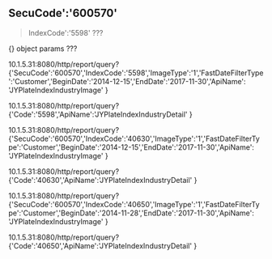 
## SecuCode':'600570'

> IndexCode':'5598' ???

{} object params ???






10.1.5.31:8080/http/report/query?{'SecuCode':'600570','IndexCode':'5598','ImageType':'1','FastDateFilterType':'Customer','BeginDate':'2014-12-15','EndDate':'2017-11-30','ApiName': 'JYPlateIndexIndustryImage' }

10.1.5.31:8080/http/report/query?{'Code':'5598','ApiName':'JYPlateIndexIndustryDetail' }

10.1.5.31:8080/http/report/query?{'SecuCode':'600570','IndexCode':'40630','ImageType':'1','FastDateFilterType':'Customer','BeginDate':'2014-12-15','EndDate':'2017-11-30','ApiName': 'JYPlateIndexIndustryImage' }

10.1.5.31:8080/http/report/query?{'Code':'40630','ApiName':'JYPlateIndexIndustryDetail' }

10.1.5.31:8080/http/report/query?{'SecuCode':'600570','IndexCode':'40650','ImageType':'1','FastDateFilterType':'Customer','BeginDate':'2014-11-28','EndDate':'2017-11-30','ApiName': 'JYPlateIndexIndustryImage' }

10.1.5.31:8080/http/report/query?{'Code':'40650','ApiName':'JYPlateIndexIndustryDetail' }





